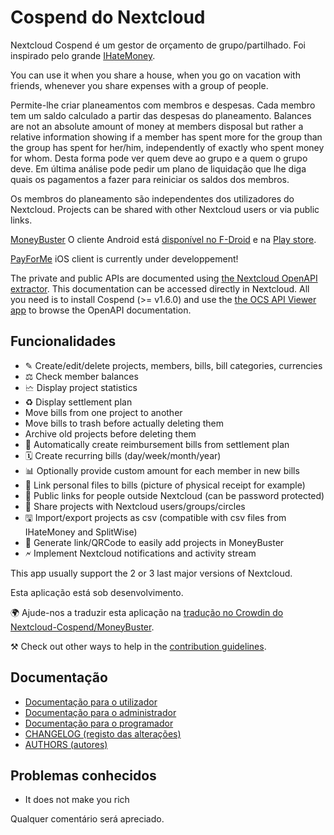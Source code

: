 # Cospend do Nextcloud

Nextcloud Cospend é um gestor de orçamento de grupo/partilhado. Foi inspirado pelo grande [IHateMoney](https://github.com/spiral-project/ihatemoney/).

You can use it when you share a house, when you go on vacation with friends, whenever you share expenses with a group of people.

Permite-lhe criar planeamentos com membros e despesas. Cada membro tem um saldo calculado a partir das despesas do planeamento. Balances are not an absolute amount of money at members disposal but rather a relative information showing if a member has spent more for the group than the group has spent for her/him, independently of exactly who spent money for whom. Desta forma pode ver quem deve ao grupo e a quem o grupo deve. Em última análise pode pedir um plano de liquidação que lhe diga quais os pagamentos a fazer para reiniciar os saldos dos membros.

Os membros do planeamento são independentes dos utilizadores do Nextcloud. Projects can be shared with other Nextcloud users or via public links.

[MoneyBuster](https://gitlab.com/eneiluj/moneybuster) O cliente Android está [disponível no F-Droid](https://f-droid.org/packages/net.eneiluj.moneybuster/) e na [Play store](https://play.google.com/store/apps/details?id=net.eneiluj.moneybuster).

[PayForMe](https://github.com/mayflower/PayForMe) iOS client is currently under developpement!

The private and public APIs are documented using [the Nextcloud OpenAPI extractor](https://github.com/nextcloud/openapi-extractor/). This documentation can be accessed directly in Nextcloud. All you need is to install Cospend (>= v1.6.0) and use the [the OCS API Viewer app](https://apps.nextcloud.com/apps/ocs_api_viewer) to browse the OpenAPI documentation.

## Funcionalidades

* ✎ Create/edit/delete projects, members, bills, bill categories, currencies
* ⚖ Check member balances
* 🗠 Display project statistics
* ♻ Display settlement plan
* Move bills from one project to another
* Move bills to trash before actually deleting them
* Archive old projects before deleting them
* 🎇 Automatically create reimbursement bills from settlement plan
* 🗓 Create recurring bills (day/week/month/year)
* 📊 Optionally provide custom amount for each member in new bills
* 🔗 Link personal files to bills (picture of physical receipt for example)
* 👩 Public links for people outside Nextcloud (can be password protected)
* 👫 Share projects with Nextcloud users/groups/circles
* 🖫 Import/export projects as csv (compatible with csv files from IHateMoney and SplitWise)
* 🔗 Generate link/QRCode to easily add projects in MoneyBuster
* 🗲 Implement Nextcloud notifications and activity stream

This app usually support the 2 or 3 last major versions of Nextcloud.

Esta aplicação está sob desenvolvimento.

🌍 Ajude-nos a traduzir esta aplicação na [tradução no Crowdin do Nextcloud-Cospend/MoneyBuster](https://crowdin.com/project/moneybuster).

⚒ Check out other ways to help in the [contribution guidelines](https://github.com/julien-nc/cospend-nc/blob/master/CONTRIBUTING.md).

## Documentação

* [Documentação para o utilizador](https://github.com/julien-nc/cospend-nc/blob/master/docs/user.md)
* [Documentação para o administrador](https://github.com/julien-nc/cospend-nc/blob/master/docs/admin.md)
* [Documentação para o programador](https://github.com/julien-nc/cospend-nc/blob/master/docs/dev.md)
* [CHANGELOG (registo das alterações)](https://github.com/julien-nc/cospend-nc/blob/master/CHANGELOG.md#change-log)
* [AUTHORS (autores)](https://github.com/julien-nc/cospend-nc/blob/master/AUTHORS.md#authors)

## Problemas conhecidos

* It does not make you rich

Qualquer comentário será apreciado.

